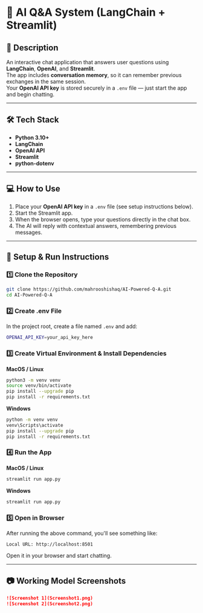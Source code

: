 # 🧠 AI Q&A System (LangChain + Streamlit)

## 📌 Description
An interactive chat application that answers user questions using **LangChain**, **OpenAI**, and **Streamlit**.  
The app includes **conversation memory**, so it can remember previous exchanges in the same session.  
Your **OpenAI API key** is stored securely in a `.env` file — just start the app and begin chatting.

---

## 🛠 Tech Stack
- **Python 3.10+**
- **LangChain**
- **OpenAI API**
- **Streamlit**
- **python-dotenv**

---

## 💻 How to Use
1. Place your **OpenAI API key** in a `.env` file (see setup instructions below).
2. Start the Streamlit app.
3. When the browser opens, type your questions directly in the chat box.
4. The AI will reply with contextual answers, remembering previous messages.

---

## 🚀 Setup & Run Instructions

### 1️⃣ Clone the Repository
```bash
git clone https://github.com/mahrooshishaq/AI-Powered-Q-A.git
cd AI-Powered-Q-A
```

### 2️⃣ Create .env File
In the project root, create a file named `.env` and add:

```bash
OPENAI_API_KEY=your_api_key_here
```

### 3️⃣ Create Virtual Environment & Install Dependencies

**MacOS / Linux**
```bash
python3 -m venv venv
source venv/bin/activate
pip install --upgrade pip
pip install -r requirements.txt
```

**Windows**
```bash
python -m venv venv
venv\Scripts\activate
pip install --upgrade pip
pip install -r requirements.txt
```

### 4️⃣ Run the App

**MacOS / Linux**
```bash
streamlit run app.py
```

**Windows**
```bash
streamlit run app.py
```

### 5️⃣ Open in Browser
After running the above command, you'll see something like:

```
Local URL: http://localhost:8501
```

Open it in your browser and start chatting.

---

## 📷 Working Model Screenshots

```markdown
![Screenshot 1](Screenshot1.png)
![Screenshot 2](Screenshot2.png)
```
